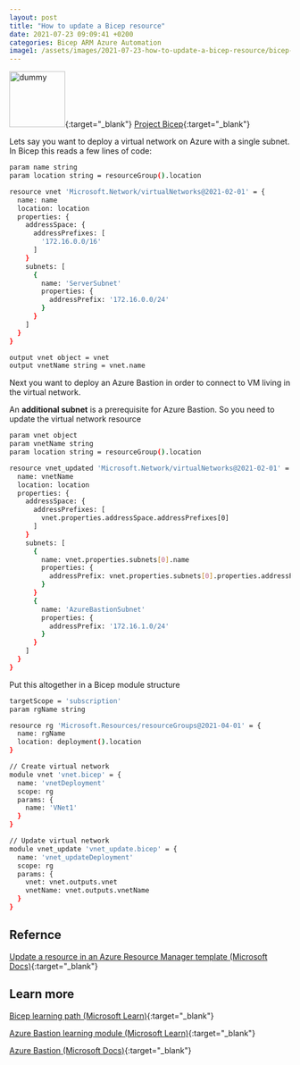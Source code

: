 ```yaml
---
layout: post
title: "How to update a Bicep resource"
date: 2021-07-23 09:09:41 +0200
categories: Bicep ARM Azure Automation
image1: /assets/images/2021-07-23-how-to-update-a-bicep-resource/bicep-logo-256.png
---
```


[Microsoft Docs]:https://docs.microsoft.com/en-us/azure/architecture/guide/azure-resource-manager/advanced-templates/update-resource
[Bicep GitHub]:https://github.com/Azure/bicep
[Bicep Learning Path]:https://docs.microsoft.com/en-us/learn/paths/bicep-deploy/
[Azure Bastion]:https://docs.microsoft.com/en-us/azure/bastion/bastion-overview
[Azure Bastion Learning Module]:https://docs.microsoft.com/en-us/learn/modules/intro-to-azure-bastion/


[<img src="{{ page.image1 | relative_url }}" alt="dummy" width="100"/>][Bicep GitHub]{:target="_blank"}
[Project Bicep][Bicep GitHub]{:target="_blank"}

Lets say you want to deploy a virtual network on Azure with a single subnet. In Bicep this reads a few lines of code:

```bash
param name string
param location string = resourceGroup().location

resource vnet 'Microsoft.Network/virtualNetworks@2021-02-01' = {
  name: name
  location: location
  properties: {
    addressSpace: {
      addressPrefixes: [
        '172.16.0.0/16'
      ]
    }
    subnets: [
      {
        name: 'ServerSubnet'
        properties: {
          addressPrefix: '172.16.0.0/24'
        }
      }
    ]
  }  
}

output vnet object = vnet
output vnetName string = vnet.name
```

Next you want to deploy an Azure Bastion in order to connect to VM living in the virtual network.

An **additional subnet** is a prerequisite for Azure Bastion. So you need to update the virtual network resource

```bash
param vnet object
param vnetName string
param location string = resourceGroup().location

resource vnet_updated 'Microsoft.Network/virtualNetworks@2021-02-01' = {
  name: vnetName
  location: location
  properties: {
    addressSpace: {
      addressPrefixes: [
        vnet.properties.addressSpace.addressPrefixes[0]
      ]
    }
    subnets: [
      {
        name: vnet.properties.subnets[0].name
        properties: {
          addressPrefix: vnet.properties.subnets[0].properties.addressPrefix
        }
      }
      {
        name: 'AzureBastionSubnet'
        properties: {
          addressPrefix: '172.16.1.0/24'
        }
      }
    ]
  }
}
```

Put this altogether in a Bicep module structure

```bash
targetScope = 'subscription'
param rgName string 

resource rg 'Microsoft.Resources/resourceGroups@2021-04-01' = {
  name: rgName
  location: deployment().location
}

// Create virtual network
module vnet 'vnet.bicep' = {
  name: 'vnetDeployment'
  scope: rg
  params: {
    name: 'VNet1'
  }
}

// Update virtual network
module vnet_update 'vnet_update.bicep' = {
  name: 'vnet_updateDeployment'
  scope: rg
  params: {
    vnet: vnet.outputs.vnet
    vnetName: vnet.outputs.vnetName
  }
}
```

## Refernce
[Update a resource in an Azure Resource Manager template (Microsoft Docs)][Microsoft Docs]{:target="_blank"}


## Learn more

[Bicep learning path (Microsoft Learn)][Bicep Learning Path]{:target="_blank"}

[Azure Bastion learning module (Microsoft Learn)][Azure Bastion Learning Module]{:target="_blank"}

[Azure Bastion (Microsoft Docs)][Azure Bastion]{:target="_blank"}
